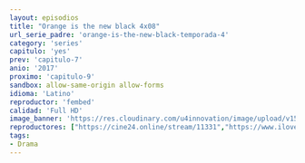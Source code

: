 ```yaml
---
layout: episodios
title: "Orange is the new black 4x08"
url_serie_padre: 'orange-is-the-new-black-temporada-4'
category: 'series'
capitulo: 'yes'
prev: 'capitulo-7'
anio: '2017'
proximo: 'capitulo-9'
sandbox: allow-same-origin allow-forms
idioma: 'Latino'
reproductor: 'fembed'
calidad: 'Full HD'
image_banner: 'https://res.cloudinary.com/u4innovation/image/upload/v1565152608/maxresdefault-min_vy9nnj.jpg'
reproductores: ["https://cine24.online/stream/11331","https://www.ilovefembed.best/v/wp-4runqem8mrjw"]
tags:
- Drama
---
```











